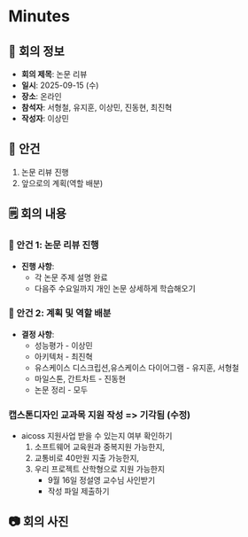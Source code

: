 # Minutes

## 🧭 회의 정보
- **회의 제목**: 논문 리뷰
- **일시**: 2025-09-15 (수)
- **장소**: 온라인
- **참석자**: 서형철, 유지훈, 이상민, 진동현, 최진혁
- **작성자**: 이상민

## 📌 안건
1. 논문 리뷰 진행
2. 앞으로의 계획(역할 배분)

## 🗒️ 회의 내용
### 📎 안건 1: 논문 리뷰 진행
- **진행 사항**:
    - 각 논문 주제 설명 완료
    - 다음주 수요일까지 개인 논문 상세하게 학습해오기


### 📎 안건 2: 계획 및 역할 배분
- **결정 사항**:
	- 성능평가 - 이상민
    - 아키텍처 - 최진혁
    - 유스케이스 디스크립션,유스케이스 다이어그램 - 유지훈, 서형철
    - 마일스톤, 간트차트 - 진동현
    - 논문 정리 - 모두

### 캡스톤디자인 교과목 지원 작성 => 기각됨 (수정)

- aicoss 지원사업 받을 수 있는지 여부 확인하기
    1. 소프트웨어 교육원과 중복지원 가능한지,
    2. 교통비로 40만원 지출 가능한지,
    3. 우리 프로젝트 산학형으로 지원 가능한지
       - 9월 16일 정설영 교수님 사인받기
       - 작성 파일 제출하기

## 📷 회의 사진